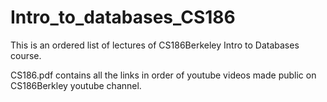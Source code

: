 # Intro_to_databases_CS186
This is an ordered list of lectures of CS186Berkeley Intro to Databases course.

CS186.pdf contains all the links in order of youtube videos made public on CS186Berkley youtube channel.
